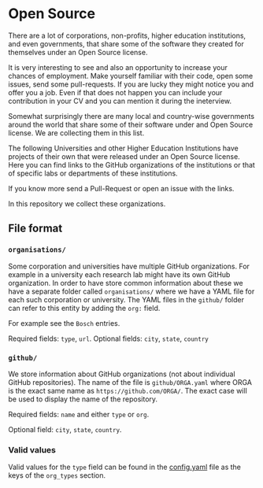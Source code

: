 # Open Source

There are a lot of corporations, non-profits, higher education institutions, and even governments, that share some of the software they created for themselves under an Open Source license.

It is very interesting to see and also an opportunity to increase your chances of employment. Make yourself familiar with their code, open some issues, send some pull-requests. If you are lucky they might notice you and offer you a job. Even if that does not happen you can include your contribution in your CV and you can mention it during the ineterview.

Somewhat surprisingly there are many local and country-wise governments around the world that share some of their software under and Open Source license. We are collecting them in this list.

The following Universities and other Higher Education Institutions have projects of their own that were released under an Open Source license.
Here you can find links to the GitHub organizations of the institutions or that of specific labs or departments of these institutions.

If you know more send a Pull-Request or open an issue with the links.

In this repository we collect these organizations.

## File format

### `organisations/`

Some corporation and universities have multiple GitHub organizations. For example in a university each research lab might have its own GitHub organization. In order to have store common information about these we have a separate folder called `organisations/` where we have a YAML file for each such corporation or university. The YAML files in the `github/` folder can refer to this entity by adding the `org:` field.

For example see the `Bosch` entries.

Required fields: `type`, `url`.
Optional fields: `city`, `state`, `country`


### `github/`

We store information about GitHub organizations (not about individual GitHub repositories).
The name of the file is `github/ORGA.yaml` where ORGA is the exact same name as `https://github.com/ORGA/`. The exact case will be used to display the name of the repository.

Required fields: `name` and either `type` or `org`.

Optional field: `city`, `state`, `country`.

### Valid values

Valid values for the `type` field can be found in the [config.yaml](config.yaml) file as the keys of the `org_types` section.


